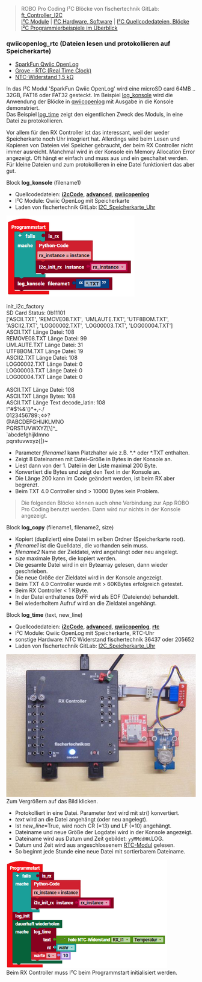 
> ROBO Pro Coding I²C Blöcke von fischertechnik GitLab: [ft_Controller_I2C](https://git.fischertechnik-cloud.com/i2c/ft_Controller_I2C)\
> [I²C Module](https://elssner.github.io/ft-Controller-I2C/#tabelle-1) |
[I²C Hardware, Software](https://elssner.github.io/ft-Controller-I2C/#ic) |
[I²C Quellcodedateien, Blöcke](https://elssner.github.io/ft-Controller-I2C/#beschreibung-der-quellcodedateien-alphabetisch-geordnet)\
[I²C Programmierbeispiele im Überblick](../examples)


### qwiicopenlog_rtc (Dateien lesen und protokollieren auf Speicherkarte)

* [SparkFun Qwiic OpenLog](https://www.sparkfun.com/products/15164)
* [Grove - RTC (Real Time Clock)](https://wiki.seeedstudio.com/Grove_High_Precision_RTC)
* [NTC-Widerstand 1,5 kΩ](https://www.fischertechnik.de/de-de/produkte/einzelteile/elektronik/36437-ntc-widerstand-1-5-k-silber)

In das I²C Modul 'SparkFun Qwiic OpenLog' wird eine microSD card 64MB .. 32GB, FAT16 oder FAT32 gesteckt.
Im Beispiel [log_konsole](#log_konsole) wird die Anwendung der Blöcke in [qwiicopenlog](../#qwiicopenlogpy) mit Ausgabe in die Konsole demonstriert.\
Das Beispiel [log_time](#log_time) zeigt den eigentlichen Zweck des Moduls, in eine Datei zu protokollieren.

Vor allem für den RX Controller ist das interessant, weil der weder Speicherkarte noch Uhr integriert hat. Allerdings wird beim Lesen und Kopieren von Dateien viel Speicher gebraucht, der beim RX Controller nicht immer ausreicht.
Manchmal wird in der Konsole ein Memory Allocation Error angezeigt. Oft hängt er einfach und muss aus und ein geschaltet werden. Für kleine Dateien und zum protokollieren in eine Datei funktioniert das aber gut.

<a name="log_konsole"></a>
Block **log_konsole** (filename1)
* Quellcodedateien: **[i2cCode](../#i2ccodepy)**, **[advanced](../#advancedpy)**, **[qwiicopenlog](../#qwiicopenlogpy)**
* I²C Module:  Qwiic OpenLog mit Speicherkarte
* Laden von fischertechnik GitLab: [I2C_Speicherkarte_Uhr](https://git.fischertechnik-cloud.com/i2c/I2C_Speicherkarte_Uhr)

![](log_konsole.png)

init_i2c_factory\
SD Card Status: 0b11101\
['ASCII.TXT', 'REMOVE08.TXT', 'UMLAUTE.TXT', 'UTF8BOM.TXT', 'ASCII2.TXT', 'LOG00002.TXT', 'LOG00003.TXT', 'LOG00004.TXT']\
ASCII.TXT Länge Datei: 108\
REMOVE08.TXT Länge Datei: 99\
UMLAUTE.TXT Länge Datei: 31\
UTF8BOM.TXT Länge Datei: 19\
ASCII2.TXT Länge Datei: 108\
LOG00002.TXT Länge Datei: 0\
LOG00003.TXT Länge Datei: 0\
LOG00004.TXT Länge Datei: 0\
\
ASCII.TXT Länge Datei: 108\
ASCII.TXT Länge Bytes: 108\
ASCII.TXT Länge Text decode_latin: 108\
 !"#$%&'()*+,-./\
0123456789:;<=>?\
@ABCDEFGHIJKLMNO\
PQRSTUVWXYZ[\\]^_\
`abcdefghijklmno\
pqrstuvwxyz{|}~

* Parameter *filename1* kann Platzhalter wie z.B. \*.\* oder \*.TXT enthalten.
* Zeigt 8 Dateinamen mit Datei-Größe in Bytes in der Konsole an.
* Liest dann von der 1. Datei in der Liste maximal 200 Byte.
* Konvertiert die Bytes und zeigt den Text in der Konsole an.
* Die Länge 200 kann im Code geändert werden, ist beim RX aber begrenzt.
* Beim TXT 4.0 Controller sind > 10000 Bytes kein Problem.

> Die folgenden Blöcke können auch ohne Verbindung zur App ROBO Pro Coding benutzt werden. Dann wird nur nichts in der Konsole angezeigt.

Block **log_copy** (filename1, filename2, size)
* Kopiert (dupliziert) eine Datei im selben Ordner (Speicherkarte root).
* *filename1* ist die Quelldatei, die vorhanden sein muss.
* *filename2* Name der Zieldatei, wird angehängt oder neu angelegt.
* *size* maximale Bytes, die kopiert werden.
* Die gesamte Datei wird in ein Bytearray gelesen, dann wieder geschrieben.
* Die neue Größe der Zieldatei wird in der Konsole angezeigt.
* Beim TXT 4.0 Controller wurde mit > 60KBytes erfolgreich getestet.
* Beim RX Controller < 1 KByte.
* In der Datei enthaltenes 0xFF wird als EOF (Dateiende) behandelt.
* Bei wiederholtem Aufruf wird an die Zieldatei angehängt.


<a name="log_time"></a>
Block **log_time** (text, new_line)
* Quellcodedateien: **[i2cCode](../#i2ccodepy)**, **[advanced](../#advancedpy)**, **[qwiicopenlog](../#qwiicopenlogpy)**, **[rtc](../#rtcpy)**
* I²C Module: Qwiic OpenLog mit Speicherkarte, RTC-Uhr
* sonstige Hardware: NTC Widerstand fischertechnik 36437 oder 205652
* Laden von fischertechnik GitLab: [I2C_Speicherkarte_Uhr](https://git.fischertechnik-cloud.com/i2c/I2C_Speicherkarte_Uhr)

[![](DSC00446_512.JPG)](DSC00446.JPG)\
Zum Vergrößern auf das Bild klicken.

* Protokolliert in eine Datei. Parameter *text* wird mit str() konvertiert.
* *text* wird an die Datei angehängt (oder neu angelegt).
* Ist *new_line*=True, wird noch CR (=13) und LF (=10) angehängt.
* Dateiname und neue Größe der Logdatei wird in der Konsole angezeigt.
* Dateiname wird aus Datum und Zeit gebildet: `yyMMddHH`.LOG.
* Datum und Zeit wird aus angeschlossenem [RTC-Modul](../#rtcpy) gelesen.
* So beginnt jede Stunde eine neue Datei mit sortierbarem Dateiname.

![](log_ntc.png)\
Beim RX Controller muss I²C beim Programmstart initialisiert werden.
